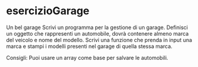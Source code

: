 # esercizioGarage

Un bel garage
Scrivi un programma per la gestione di un garage.
Definisci un oggetto che rappresenti un automobile, dovrà contenere almeno marca del veicolo e nome del modello.
Scrivi una funzione che prenda in input una marca e stampi i modelli presenti nel garage di quella stessa marca.
  
Consigli:
Puoi usare un array come base per salvare le automobili.
